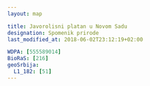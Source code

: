 ```yaml
---
layout: map

title: Javorolisni platan u Novom Sadu
designation: Spomenik prirode
last_modified_at: 2018-06-02T23:12:19+02:00

WDPA: [555589014]
BioRaS: [216]
geoSrbija:
  L1_182: [51]
---
```

